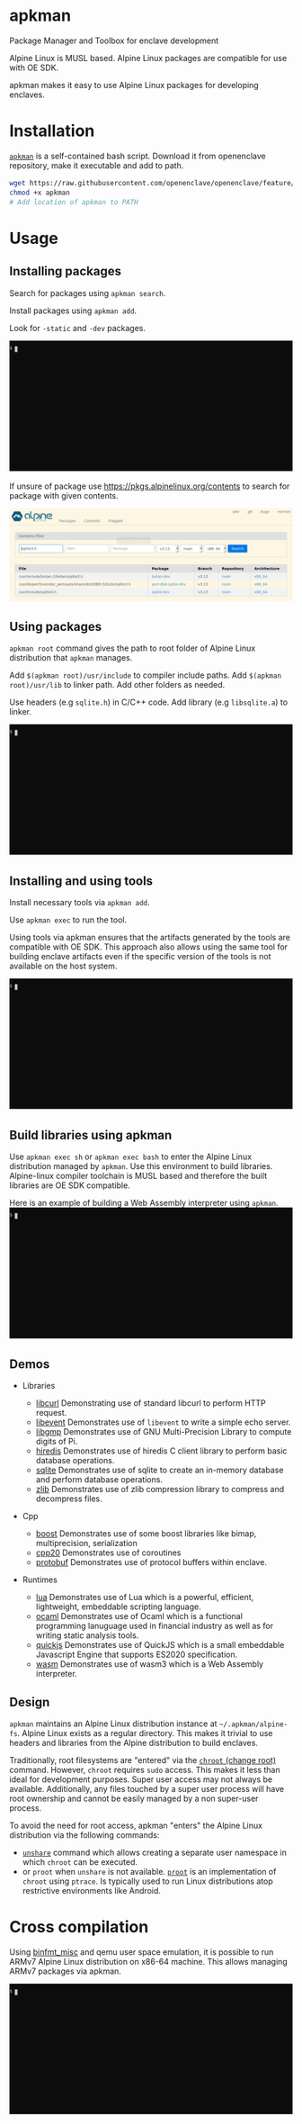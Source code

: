 # apkman
Package Manager and Toolbox for enclave development

Alpine Linux is MUSL based. Alpine Linux packages are compatible for use with OE SDK.

apkman makes it easy to use Alpine Linux packages for developing enclaves.

# Installation

[`apkman`](https://raw.githubusercontent.com/openenclave/openenclave/feature/apkman/tools/apkman/apkman) is a self-contained bash script.
Download it from openenclave repository, make it executable and add to path.


```bash
wget https://raw.githubusercontent.com/openenclave/openenclave/feature/apkman/tools/apkman/apkman
chmod +x apkman
# Add location of apkman to PATH
```

# Usage

## Installing packages
Search for packages using `apkman search`. 

Install packages using `apkman add`.

Look for `-static` and `-dev` packages.

![](intro.svg)


If unsure of package use https://pkgs.alpinelinux.org/contents to search for package with given contents.

![](SearchContents.png)

## Using packages

`apkman root` command gives the path to root folder of Alpine Linux distribution that `apkman` manages.

Add `$(apkman root)/usr/include` to compiler include paths.
Add `$(apkman root)/usr/lib` to linker path.
Add other folders as needed.

Use headers (e.g `sqlite.h`) in C/C++ code. Add library (e.g `libsqlite.a`) to linker.

![](use.svg)

## Installing and using tools

Install necessary tools via `apkman add`.

Use `apkman exec` to run the tool.

Using tools via apkman ensures that the artifacts generated by the tools are compatible with OE SDK. This approach also allows using the same tool for building enclave artifacts even if the specific version of the tools is not available on the host system.

![](tool.svg)

## Build libraries using apkman

Use `apkman exec sh` or `apkman exec bash` to enter the Alpine Linux distribution managed by `apkman`. Use this environment to build libraries. Alpine-linux compiler toolchain is MUSL based and therefore the built libraries are OE SDK compatible.

Here is an example of building a Web Assembly interpreter using `apkman`.
![](build.svg)


## Demos

- Libraries
  - [libcurl](https://github.com/openenclave/openenclave/tree/feature/apkman/tests/tools/apkman/libs/curl) Demonstrating use of standard libcurl to perform HTTP request. 
  - [libevent](https://github.com/openenclave/openenclave/tree/feature/apkman/tests/tools/apkman/libs/event) Demonstrates use of `libevent` to write a simple echo server.
  - [libgmp](https://github.com/openenclave/openenclave/tree/feature/apkman/tests/tools/apkman/libs/gmp) Demonstrates use of GNU Multi-Precision Library to compute digits of Pi.
  - [hiredis](https://github.com/openenclave/openenclave/tree/feature/apkman/tests/tools/apkman/libs/hiredis) Demonstrates use of hiredis C client library to perform basic database operations.
  - [sqlite](https://github.com/openenclave/openenclave/tree/feature/apkman/tests/tools/apkman/libs/sqlite) Demonstrates use of sqlite to create an in-memory database and perform database operations.
  - [zlib](https://github.com/openenclave/openenclave/tree/feature/apkman/tests/tools/apkman/libs/zlib) Demonstrates use of zlib compression library to compress and decompress files.
  
- Cpp
  - [boost](https://github.com/openenclave/openenclave/tree/feature/apkman/tests/tools/apkman/cpp/boost) Demonstrates use of some boost libraries like bimap, multiprecision, serialization
  - [cpp20](https://github.com/openenclave/openenclave/tree/feature/apkman/tests/tools/apkman/cpp/cpp20) Demonstrates use of coroutines
  - [protobuf](https://github.com/openenclave/openenclave/tree/feature/apkman/tests/tools/apkman/cpp/protobuf) Demonstrates use of protocol buffers within enclave.
  
- Runtimes
  - [lua](https://github.com/openenclave/openenclave/tree/feature/apkman/tests/tools/apkman/runtimes/lua) Demonstrates use of Lua which is a powerful, efficient, lightweight, embeddable scripting language.
  - [ocaml](https://github.com/openenclave/openenclave/tree/feature/apkman/tests/tools/apkman/runtimes/ocaml) Demonstrates use of Ocaml which is a functional programming lanuguage used in financial industry as well as for writing static analysis tools.
  - [quickjs](https://github.com/openenclave/openenclave/tree/feature/apkman/tests/tools/apkman/runtimes/quickjs) Demonstrates use of QuickJS which is a small embeddable Javascript Engine that supports ES2020 specification.
  - [wasm](https://github.com/openenclave/openenclave/tree/feature/apkman/tests/tools/apkman/runtimes/wasm) Demonstrates use of wasm3 which is a Web Assembly interpreter.
  
  
## Design

`apkman` maintains an Alpine Linux distribution instance  at `~/.apkman/alpine-fs`. 
Alpine Linux exists as a regular directory. This makes it trivial to use headers and libraries from the Alpine distribution to build enclaves.

Traditionally, root filesystems are "entered" via the [`chroot` (change root)](https://man7.org/linux/man-pages/man2/chroot.2.html) command.
However, `chroot` requires `sudo` access. This makes it less than ideal for development purposes.
Super user access may not always be available. Additionally, any files touched by a super user process will have root ownership and cannot be easily managed by a non super-user process.

To avoid the need for root access, apkman "enters" the Alpine Linux distribution via the following commands:

- [`unshare`](https://man7.org/linux/man-pages/man2/unshare.2.html) command which allows creating a separate user namespace in which `chroot` can be executed.
- or `proot` when `unshare` is not available. [`proot`](https://proot-me.github.io/) is an implementation of `chroot` using `ptrace`. Is typically used to run Linux distributions atop restrictive environments like Android.

# Cross compilation

Using [binfmt_misc](https://www.kernel.org/doc/html/v4.14/admin-guide/binfmt-misc.html) and qemu user space emulation, it is possible to run ARMv7 Alpine Linux distribution on x86-64 machine. This allows managing ARMv7 packages via apkman.

![](cross.svg)

